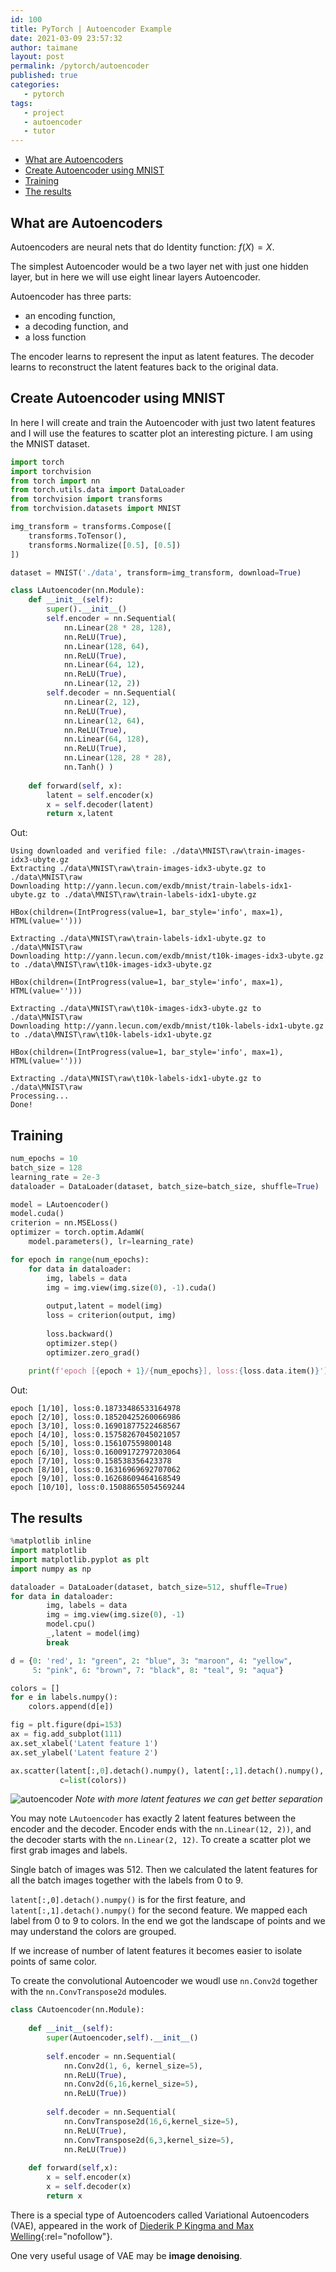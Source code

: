 ```yaml
---
id: 100
title: PyTorch | Autoencoder Example
date: 2021-03-09 23:57:32
author: taimane
layout: post
permalink: /pytorch/autoencoder
published: true
categories:
   - pytorch
tags:
   - project
   - autoencoder
   - tutor
---
```

<script type="text/x-mathjax-config">
    MathJax.Hub.Config({
      tex2jax: {
        skipTags: ['script', 'noscript', 'style', 'textarea', 'pre'],
        inlineMath: [['$','$']]
      }
    });
</script>
<script src="https://cdn.mathjax.org/mathjax/latest/MathJax.js?config=TeX-AMS-MML_HTMLorMML" type="text/javascript"></script>

- [What are Autoencoders](#what-are-autoencoders)
- [Create Autoencoder using MNIST](#create-autoencoder-using-mnist)
- [Training](#training)
- [The results](#the-results)

## What are Autoencoders

Autoencoders are neural nets that do Identity function: $f(X) = X$.

The simplest Autoencoder would be a two layer net with just one hidden layer, but in here we will use eight linear layers Autoencoder.

Autoencoder has three parts:

* an encoding function, 
* a decoding function, and 
* a loss function

The encoder learns to represent the input as latent features. 
The decoder learns to reconstruct the latent features back to the original data. 

## Create Autoencoder using MNIST

In here I will create and train the Autoencoder with just two latent features and I will use the features to scatter plot an interesting picture. I am using the MNIST dataset.

```python
import torch
import torchvision
from torch import nn
from torch.utils.data import DataLoader
from torchvision import transforms
from torchvision.datasets import MNIST

img_transform = transforms.Compose([
    transforms.ToTensor(),
    transforms.Normalize([0.5], [0.5])
])

dataset = MNIST('./data', transform=img_transform, download=True)

class LAutoencoder(nn.Module):
    def __init__(self):
        super().__init__()
        self.encoder = nn.Sequential(
            nn.Linear(28 * 28, 128),
            nn.ReLU(True),
            nn.Linear(128, 64),
            nn.ReLU(True), 
            nn.Linear(64, 12), 
            nn.ReLU(True), 
            nn.Linear(12, 2))
        self.decoder = nn.Sequential(
            nn.Linear(2, 12),
            nn.ReLU(True),
            nn.Linear(12, 64),
            nn.ReLU(True),
            nn.Linear(64, 128),
            nn.ReLU(True), 
            nn.Linear(128, 28 * 28),
            nn.Tanh() )            
        
    def forward(self, x):
        latent = self.encoder(x)
        x = self.decoder(latent)
        return x,latent
```
Out:
```
Using downloaded and verified file: ./data\MNIST\raw\train-images-idx3-ubyte.gz
Extracting ./data\MNIST\raw\train-images-idx3-ubyte.gz to ./data\MNIST\raw
Downloading http://yann.lecun.com/exdb/mnist/train-labels-idx1-ubyte.gz to ./data\MNIST\raw\train-labels-idx1-ubyte.gz

HBox(children=(IntProgress(value=1, bar_style='info', max=1), HTML(value='')))

Extracting ./data\MNIST\raw\train-labels-idx1-ubyte.gz to ./data\MNIST\raw
Downloading http://yann.lecun.com/exdb/mnist/t10k-images-idx3-ubyte.gz to ./data\MNIST\raw\t10k-images-idx3-ubyte.gz

HBox(children=(IntProgress(value=1, bar_style='info', max=1), HTML(value='')))

Extracting ./data\MNIST\raw\t10k-images-idx3-ubyte.gz to ./data\MNIST\raw
Downloading http://yann.lecun.com/exdb/mnist/t10k-labels-idx1-ubyte.gz to ./data\MNIST\raw\t10k-labels-idx1-ubyte.gz

HBox(children=(IntProgress(value=1, bar_style='info', max=1), HTML(value='')))

Extracting ./data\MNIST\raw\t10k-labels-idx1-ubyte.gz to ./data\MNIST\raw
Processing...
Done!
```
## Training

```python
num_epochs = 10
batch_size = 128
learning_rate = 2e-3
dataloader = DataLoader(dataset, batch_size=batch_size, shuffle=True)

model = LAutoencoder()
model.cuda()
criterion = nn.MSELoss()
optimizer = torch.optim.AdamW(
    model.parameters(), lr=learning_rate)

for epoch in range(num_epochs):
    for data in dataloader:
        img, labels = data
        img = img.view(img.size(0), -1).cuda()  
               
        output,latent = model(img)
        loss = criterion(output, img)
       
        loss.backward()
        optimizer.step()
        optimizer.zero_grad()
    
    print(f'epoch [{epoch + 1}/{num_epochs}], loss:{loss.data.item()}')
```

Out:
```
epoch [1/10], loss:0.18733486533164978
epoch [2/10], loss:0.18520425260066986
epoch [3/10], loss:0.16901877522468567
epoch [4/10], loss:0.15758267045021057
epoch [5/10], loss:0.156107559800148
epoch [6/10], loss:0.16009172797203064
epoch [7/10], loss:0.158538356423378
epoch [8/10], loss:0.16316969692707062
epoch [9/10], loss:0.16268609464168549
epoch [10/10], loss:0.15088655054569244
```

## The results

```python
%matplotlib inline
import matplotlib
import matplotlib.pyplot as plt
import numpy as np

dataloader = DataLoader(dataset, batch_size=512, shuffle=True)
for data in dataloader:
        img, labels = data
        img = img.view(img.size(0), -1)    
        model.cpu()    
        _,latent = model(img)
        break

d = {0: 'red', 1: "green", 2: "blue", 3: "maroon", 4: "yellow", 
     5: "pink", 6: "brown", 7: "black", 8: "teal", 9: "aqua"}

colors = []       
for e in labels.numpy():
    colors.append(d[e])

fig = plt.figure(dpi=153)
ax = fig.add_subplot(111)
ax.set_xlabel('Latent feature 1')
ax.set_ylabel('Latent feature 2')

ax.scatter(latent[:,0].detach().numpy(), latent[:,1].detach().numpy(), 
           c=list(colors))
```

![autoencoder](/wp-content/uploads/2021/03/autoencoder.png)
_Note with more latent features we can get better separation_

You may note `LAutoencoder` has exactly 2 latent features between the encoder and the decoder.
Encoder ends with the `nn.Linear(12, 2))`, and the decoder starts with the `nn.Linear(2, 12)`.
To create a scatter plot we first grab images and labels. 

Single batch of images was 512. Then we calculated the latent features for all the batch images together with the labels from 0 to 9.

`latent[:,0].detach().numpy()` is for the first feature, and `latent[:,1].detach().numpy()` for the second feature. We mapped each label from 0 to 9 to colors. In the end we got the landscape of points and we may understand the colors are grouped.

If we increase of number of latent features it becomes easier to isolate points of same color.

To create the convolutional Autoencoder we woudl use `nn.Conv2d` together with the `nn.ConvTranspose2d` modules.


```python
class CAutoencoder(nn.Module):    
    
    def __init__(self):
        super(Autoencoder,self).__init__()
        
        self.encoder = nn.Sequential(
            nn.Conv2d(1, 6, kernel_size=5),
            nn.ReLU(True),
            nn.Conv2d(6,16,kernel_size=5),
            nn.ReLU(True)) 
        
        self.decoder = nn.Sequential(
            nn.ConvTranspose2d(16,6,kernel_size=5),
            nn.ReLU(True),
            nn.ConvTranspose2d(6,3,kernel_size=5),
            nn.ReLU(True))    
    
    def forward(self,x):
        x = self.encoder(x)
        x = self.decoder(x)
        return x
```

There is a special type of Autoencoders called Variational Autoencoders (VAE), appeared in the work of [Diederik P Kingma and Max Welling](https://arxiv.org/abs/1312.6114){:rel="nofollow"}.

One very useful usage of VAE may be **image denoising**.



